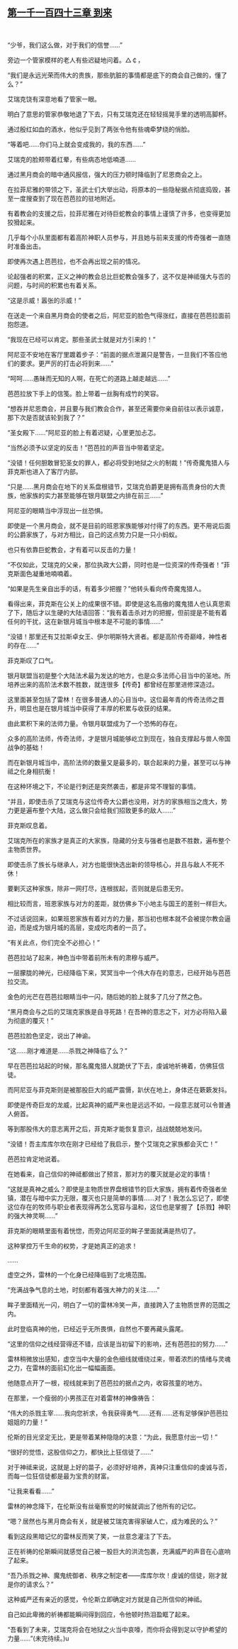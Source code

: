 ## [第一千一百四十三章 到来](https://www.xxbiquge.com/11_11222/9062082.html)
﻿

  “少爷，我们这么做，对于我们的信誉……”

  旁边一个管家模样的老人有些迟疑地问着。△￠，

  “我们是永远光荣而伟大的贵族，那些肮脏的事情都是底下的商会自己做的，懂了么？”

  艾瑞克饶有深意地看了管家一眼。

  明白了意思的管家恭敬地退了下去，只有艾瑞克还在轻轻摇晃手里的透明高脚杯。

  通过殷红如血的酒水，他似乎见到了两张令他有些魂牵梦绕的俏脸。

  “等着吧……你们马上就会变成我的，我的东西……”

  艾瑞克的脸颊带着红晕，有些病态地低喃道……

  通过黑月商会的暗中通风报信，强大的压力顿时降临到了尼恩商会之上。

  在拉菲尼雅的带领之下，圣武士们大举出动，将原本的一些隐秘据点彻底捣毁，甚至一度搜查到了现在芭芭拉的驻地附近。

  有着教会的支援之后，拉菲尼雅在对待巨蛇教会的事情上谨慎了许多，也变得更加狡猾起来。

  几乎每个小队里面都有着高阶神职人员参与，并且她与前来支援的传奇强者一直随时准备出击。

  即使再次遇上芭芭拉，也不会再出现之前的情况。

  论起强者的积累，正义之神的教会总比巨蛇教会强多了，这不仅是神祗强大与否的问题，与时间的积累也有着关系。

  “这是示威！嚣张的示威！”

  在送走一个来自黑月商会的使者之后，阿尼亚的脸色气得涨红，直接在芭芭拉面前抱怨道。

  “我现在已经可以肯定。那些圣武士就是对方引来的！”

  阿尼亚不安地在客厅里踱着步子：“前面的据点泄漏只是警告，一旦我们不答应他们的要求。更严厉的打击必将到来……”

  “呵呵……愚昧而无知的人啊，在死亡的道路上越走越远……”

  芭芭拉放下手上的信笺。脸上带着一丝胸有成竹的笑容。

  “想吞并尼恩商会，并且要与我们教会合作，甚至还需要你亲自前往以表示诚意，那下次是否就该轮到我了？”

  “圣女殿下……”阿尼亚的脸上有着迟疑，心里更加忐忑。

  “当然必须予以坚定的反击！”芭芭拉的声音当中带着坚定。

  “没错！任何胆敢冒犯圣女的罪人，都必将受到地狱之火的制裁！”传奇魔鬼猎人与菲克斯也进入了客厅内部。

  “只是……黑月商会在地下的关系盘根错节，艾瑞克伯爵更是拥有高贵身份的大贵族，他家族的实力甚至能够在银月联盟之内排在前三……”

  阿尼亚的眼睛当中浮现出一丝恐惧。

  即使是一个黑月商会，就不是目前的班恩家族能够对付得了的东西。更不用说后面的公爵家族了，与对方相比，自己的这点势力只是一只小蚂蚁。

  也只有依靠巨蛇教会，才有着可以反击的力量！

  “不仅如此，艾瑞克的父亲，那位执政大公爵，同时也是一位资深的传奇强者！”菲克斯面色凝重地喃喃着。

  “如果是先生亲自出手的话，有着多少把握？”他转头看向传奇魔鬼猎人。

  看得出来，菲克斯在公关上的成果很不错。即使是这名高傲的魔鬼猎人也认真思索了下，随后才以生硬的大陆语回答：“我有着击杀对方的把握，但前提是不能有着任何的干扰，这在新银月城当中根本是不可能的事情……”

  “没错！那里还有艾拉斯卓女王、伊尔明斯特大贤者。都是高阶传奇巅峰，神性者的存在……”

  菲克斯叹了口气。

  银月联盟当初是整个大陆法术最为发达的地方，也是众多法师心目当中的圣地。所培养出来的高阶法术数不胜数，就连很多【传奇】都曾经在那里进修深造过。

  这里面甚至包括了雷林！在很多普通人的心目当中。这位最年青的传奇法师之晋升，明显也是在银月城当中获得了丰厚的积累与收获的结果。

  由此累积下来的法师力量。令银月联盟成为了一个恐怖的存在。

  众多的高阶法师，传奇法师，才是银月城能够屹立到现在，独自支撑起与兽人帝国战争的基础！

  而在新银月城当中，高阶法师的数量又是最多的，联合起来的力量，甚至可以与神祗之化身相抗衡！

  在这种环境之下，不论是行刺还是突然袭击，都是非常不理智的事情。

  “并且，即使击杀了艾瑞克与这位传奇大公爵也没用，对方的家族相当之庞大，势力更是遍布整个大陆，这么做只会给我们招致更多的敌人……”

  菲克斯叹息着。

  艾瑞克所在的家族才是真正的大家族，隐藏的分支与强者也是数不胜数，遍布整个主物质世界。

  即使击杀了族长与继承人，对方也能很快选出新的领导核心，并且与敌人不死不休！

  要剿灭这种家族，除非一网打尽，连根拔起，否则就是后患无穷。

  相比较而言，班恩家族与对方的差距，就仿佛乡下小地主与国王的差别一样巨大。

  不过话说回来，如果班恩家族有着对方的力量，那当初也根本就不会被提尔教会逼迫，而是成为银月城的高层，变成吃肉者的一员了。

  “有关此点，你们完全不必担心！”

  芭芭拉站了起来，神色当中带着前所未有的肃穆与威严。

  一层朦胧的神光，已经降临下来，冥冥当中一个伟大存在的意志，已经开始与芭芭拉交流。

  金色的光芒在芭芭拉眼睛当中一闪，随后她的脸上就多了几分了然之色。

  “黑月商会与之后的艾瑞克家族是自寻死路！在吾神的意志之下，对方必将陷入最为彻底的覆灭！”

  芭芭拉脸色坚定，说出了神谕。

  “这……刚才难道是……杀戮之神降临了么？”

  早在芭芭拉站起的时候，那名魔鬼猎人就跪伏了下去，虔诚地祈祷着，仿佛狂信徒。

  而阿尼亚与菲克斯则是被那股巨大的威严震慑，趴伏在地上，身体还在簌簌发抖。

  即使是传奇巨龙的龙威，比起真神的威严来也是远远不如，一段意志就可以令普通人俯首。

  等到那股伟大的意志离开之后，菲克斯才能恢复意识，战战兢兢地发问。

  “没错！吾主库库尔坎在刚才已经给了我启示，整个艾瑞克之家族都会灭亡！”

  芭芭拉肯定地说着。

  在她看来，自己信仰的神祗都做出了预言，那对方的覆灭就是必定的事情！

  “这就是真神之威么？即使是主物质世界盘根错节的巨大家族，拥有着传奇强者坐镇，潜在与暗中实力无限，覆灭也只是简单的事情……对了！我怎么忘记了，即使这位存在的牧师与职业者表现得再怎么宽容与温和，这位也是掌握了【杀戮】神职的强大神灵啊……”

  菲克斯的眼睛里面有着恍惚，而旁边阿尼亚的眸子里面就满是热切了。

  这种掌控万千生命的权势，才是她真正的追求！

  ……

  虚空之外，雷林的一个化身已经降临到了北境范围。

  “充满战争气息的土地，时刻都有着强大神力的关注……”

  眸子里面精光一闪，明白了一切的雷林冷笑一声，直接跨入了主物质世界的范围之内。

  此时登临真神的他，已经近乎无所畏惧，自然也不要再藏头露尾。

  “这里的信仰之线经营得还不错，应该是当初留下的影响，还有芭芭拉的努力……”

  雷林稍微放出感知，虚空当中大量的金色细线就缠绕过来，带着浓烈的情绪与灵魂之力，在雷林的面前幻化出一幅幅画面。

  他随意点开了一根，视线就来到了芭芭拉的据点之内，收容孩童的地方。

  在那里，一个瘦弱的小男孩正在对着雷林的神像祷告：

  “伟大的杀戮主宰……我向您祈求，令我获得勇气……还有……还有足够保护芭芭拉姐姐的力量！”

  伦斯的目光坚定无比，更是带着某种隐隐的决意：“为此，我愿意付出一切！”

  “很好的觉悟，这股信仰之力，都快比上狂信徒了……”

  对于神祗来说，这就是上好的苗子，必须好好培养，真神只注重信仰的虔诚与否，而每一位狂信徒都是最为宝贵的财富。

  “让我来看看……”

  雷林的神念降下，在伦斯没有丝毫察觉的时候就调出了他所有的记忆。

  “嗯？居然也与黑月商会有关，就是被艾瑞克害得家破人亡，成为难民的么？”

  看到这段黑暗记忆的雷林反而笑了笑，一丝意念灌注了下去。

  正在祈祷的伦斯瞬间就感觉自己被一股巨大的洪流包裹，充满威严的声音在心底响了起来。

  “吾乃杀戮之神、魔鬼统御者、秩序之制定者——库库尔坎！虔诚的信徒，刚才就是你的请求么？”

  这种威严还有亲近的感觉，令伦斯立即确定对方就是自己所信仰的神祗。

  自己如此卑微的祈祷都能瞬间得到回应，令他顿时热泪盈眶了起来。

  “吾看到了未来，艾瑞克将会在地狱之火当中哀嚎，而你将会得到足以守护希望的力量……”(未完待续。)u

  

